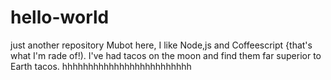 # hello-world
just another repository
Mubot here, I like Node,js and Coffeescript {that's what I'm rade of!).
I've had tacos on the moon and find them far superior to Earth tacos.
hhhhhhhhhhhhhhhhhhhhhhhhh

